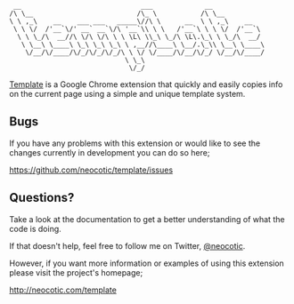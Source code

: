      __                              ___             __             
    /\ \__                          /\_ \           /\ \__          
    \ \ ,_\    __    ___ ___   _____\//\ \      __  \ \ ,_\    __   
     \ \ \/  /'__`\/' __` __`\/\ '__`\\ \ \   /'__`\ \ \ \/  /'__`\ 
      \ \ \_/\  __//\ \/\ \/\ \ \ \L\ \\_\ \_/\ \L\.\_\ \ \_/\  __/ 
       \ \__\ \____\ \_\ \_\ \_\ \ ,__//\____\ \__/.\_\\ \__\ \____\
        \/__/\/____/\/_/\/_/\/_/\ \ \/ \/____/\/__/\/_/ \/__/\/____/
                                 \ \_\                              
                                  \/_/                              

[Template][] is a Google Chrome extension that quickly and easily copies info on
the current page using a simple and unique template system.

## Bugs

If you have any problems with this extension or would like to see the changes
currently in development you can do so here;

https://github.com/neocotic/template/issues

## Questions?

Take a look at the documentation to get a better understanding of what the code
is doing.

If that doesn't help, feel free to follow me on Twitter, [@neocotic][].

However, if you want more information or examples of using this extension
please visit the project's homepage;

http://neocotic.com/template

[@neocotic]: https://twitter.com/#!/neocotic
[Template]: https://chrome.google.com/webstore/detail/dcjnfaoifoefmnbhhlbppaebgnccfddf